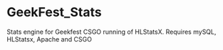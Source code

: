 # GeekFest_Stats
Stats engine for Geekfest CSGO running of HLStatsX.  Requires mySQL, HLStatsx, Apache and CSGO
